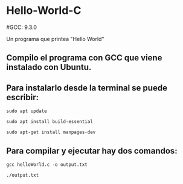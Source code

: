 # Hello-World-C
#GCC: 9.3.0

Un programa que printea "Hello World"
<h2>Compilo el programa con GCC que viene instalado con Ubuntu.<h2>
<h2>Para instalarlo desde la terminal se puede escribir: </h2>
  
`sudo apt update`

`sudo apt install build-essential`

`sudo apt-get install manpages-dev`

<h2>Para compilar y ejecutar hay dos comandos:</h2>

`gcc helloWorld.c -o output.txt`

`./output.txt`
